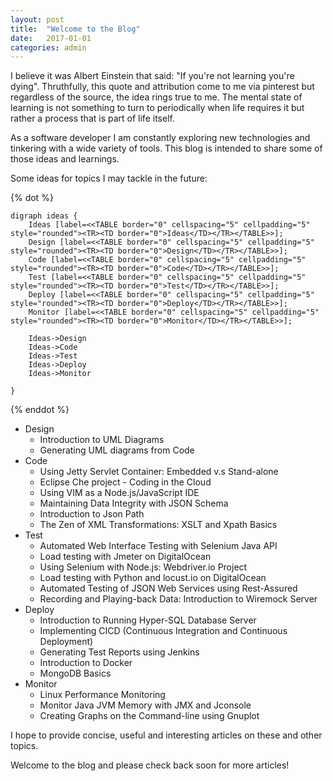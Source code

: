 ```yaml
---
layout: post
title:  "Welcome to the Blog"
date:   2017-01-01
categories: admin
---
```


I believe it was Albert Einstein that said: "If you're not learning you're dying".  Thruthfully, this quote and attribution come to me via pinterest but regardless of the source, the idea rings true to me. The mental state of learning is not something to turn to periodically when life requires it but rather a process that is part of life itself.

As a software developer I am constantly exploring new technologies and tinkering with a wide variety of tools. This blog is intended to share some of those ideas and learnings.

Some ideas for topics I may tackle in the future:

{% dot %}

    digraph ideas {
		Ideas [label=<<TABLE border="0" cellspacing="5" cellpadding="5" style="rounded"><TR><TD border="0">Ideas</TD></TR></TABLE>>];
		Design [label=<<TABLE border="0" cellspacing="5" cellpadding="5" style="rounded"><TR><TD border="0">Design</TD></TR></TABLE>>];
		Code [label=<<TABLE border="0" cellspacing="5" cellpadding="5" style="rounded"><TR><TD border="0">Code</TD></TR></TABLE>>];
		Test [label=<<TABLE border="0" cellspacing="5" cellpadding="5" style="rounded"><TR><TD border="0">Test</TD></TR></TABLE>>];
		Deploy [label=<<TABLE border="0" cellspacing="5" cellpadding="5" style="rounded"><TR><TD border="0">Deploy</TD></TR></TABLE>>];
		Monitor [label=<<TABLE border="0" cellspacing="5" cellpadding="5" style="rounded"><TR><TD border="0">Monitor</TD></TR></TABLE>>];

		Ideas->Design
        Ideas->Code
        Ideas->Test 
        Ideas->Deploy 
        Ideas->Monitor

    }
{% enddot %}

* Design
    * Introduction to UML Diagrams
    * Generating UML diagrams from Code
* Code
    * Using Jetty Servlet Container: Embedded v.s Stand-alone
    * Eclipse Che project - Coding in the Cloud
    * Using VIM as a Node.js/JavaScript IDE
    * Maintaining Data Integrity with JSON Schema 
    * Introduction to Json Path 
    * The Zen of XML Transformations: XSLT and Xpath Basics
* Test
    * Automated Web Interface Testing with Selenium Java API
    * Load testing with Jmeter on DigitalOcean
    * Using Selenium with Node.js: Webdriver.io Project
    * Load testing with Python and locust.io on DigitalOcean
    * Automated Testing of JSON Web Services using Rest-Assured
    * Recording and Playing-back Data: Introduction to Wiremock Server
* Deploy
    * Introduction to Running Hyper-SQL Database Server
    * Implementing CICD (Continuous Integration and Continuous Deployment)
    * Generating Test Reports using Jenkins
    * Introduction to Docker
    * MongoDB Basics
* Monitor
    * Linux Performance Monitoring
    * Monitor Java JVM Memory with JMX and Jconsole
    * Creating Graphs on the Command-line using Gnuplot

I hope to provide concise, useful and interesting articles on these and other topics.

Welcome to the blog and please check back soon for more articles!


